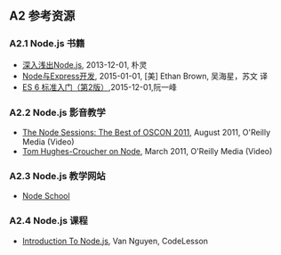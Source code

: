 ## A2 参考资源

### A2.1 Node.js 书籍

-   [深入浅出Node.js](https://item.jd.com/11355978.html), 2013-12-01, 朴灵
-   [Node与Express开发](https://item.jd.com/11644104.html),
    2015-01-01, [美] Ethan Brown, 吴海星，苏文 译
-   [ES 6 标准入门（第2版）](https://item.jd.com/11849235.html),2015-12-01,阮一峰

### A2.2 Node.js 影音教学

-   [The Node Sessions: The Best of OSCON
    2011](http://shop.oreilly.com/product/0636920022183.do), August
    2011, O'Reilly Media (Video)
-   [Tom Hughes-Croucher on
    Node](http://shop.oreilly.com/product/0636920017080.do), March 2011,
    O'Reilly Media (Video)

### A2.3 Node.js 教学网站

-   [Node School](https://nodeschool.io/)

### A2.4 Node.js 课程

-   [Introduction To
    Node.js](http://codelesson.com/courses/view/introduction-to-node-js),
    Van Nguyen, CodeLesson

